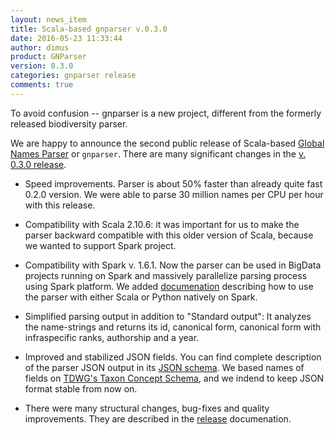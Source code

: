 ```yaml
---
layout: news_item
title: Scala-based gnparser v.0.3.0
date: 2016-05-23 11:33:44
author: dimus
product: GNParser
version: 0.3.0
categories: gnparser release
comments: true
---
```


To avoid confusion -- gnparser is a new project, different from the formerly
released biodiversity parser.

We are happy to announce the second public release of Scala-based
[Global Names Parser][gnparser] or `gnparser`. There are many significant
changes in the [v. 0.3.0 release][0-3-0-release].

* Speed improvements. Parser is about 50% faster than already quite fast 0.2.0
  version. We were able to parse 30 million names per CPU per hour with this
  release.

* Compatibility with Scala 2.10.6: it was important for us to make the parser
  backward compatible with this older version of Scala, because we wanted
  to support Spark project.

* Compatibility with Spark v. 1.6.1. Now the parser can be used in BigData
  projects running on Spark and massively parallelize parsing process using
  Spark platform. We added [documenation][spark-readme] describing how to use
  the parser with either Scala or Python natively on Spark.

* Simplified parsing output in addition to "Standard output": It analyzes the
  name-strings and returns its id, canonical form, canonical form with
  infraspecific ranks, authorship and a year.

* Improved and stabilized JSON fields. You can find complete description of
  the parser JSON output in its [JSON schema][json-schema]. We based names of
  fields on [TDWG's Taxon Concept Schema][tcs], and we indend to keep
  JSON format stable from now on.

* There were many structural changes, bug-fixes and quality improvements.
  They are described in the [release][0-3-0-release] documenation.

[gnparser]: https://github.com/GlobalNamesArchitecture/gnparser
[0-3-0-release]: https://github.com/GlobalNamesArchitecture/gnparser/releases/tag/release-0.3.0
[spark-readme]: https://github.com/GlobalNamesArchitecture/gnparser/blob/master/examples/spark/README.rst
[json-schema]: http://globalnames.org/schemas/gnparser.json
[tcs]: http://www.tdwg.org/standards/117
